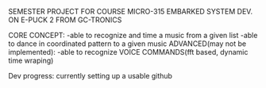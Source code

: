 SEMESTER PROJECT FOR COURSE MICRO-315
EMBARKED SYSTEM DEV. ON E-PUCK 2 FROM GC-TRONICS

CORE CONCEPT:
	-able to recognize and time a music from a given list
	-able to dance in coordinated pattern to a given music
	ADVANCED(may not be implemented):
	-able to recognize VOICE COMMANDS(fft based, dynamic time wraping)
	
Dev progress:
currently setting up a usable github